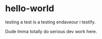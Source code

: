 # hello-world
 testing a test is a testing endaveour i testify.

Dude Imma totally do serious dev work here.
